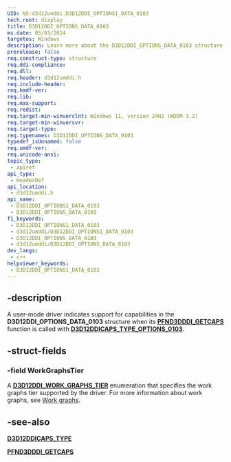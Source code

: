 ```yaml
---
UID: NS:d3d12umddi.D3D12DDI_OPTIONS1_DATA_0103
tech.root: display
title: D3D12DDI_OPTIONS_DATA_0103
ms.date: 05/03/2024
targetos: Windows
description: Learn more about the D3D12DDI_OPTIONS_DATA_0103 structure.
prerelease: false
req.construct-type: structure
req.ddi-compliance: 
req.dll: 
req.header: d3d12umddi.h
req.include-header: 
req.kmdf-ver: 
req.lib: 
req.max-support: 
req.redist: 
req.target-min-winverclnt: Windows 11, version 24H2 (WDDM 3.2)
req.target-min-winversvr: 
req.target-type: 
req.typenames: D3D12DDI_OPTIONS_DATA_0103
typedef_isUnnamed: false
req.umdf-ver: 
req.unicode-ansi: 
topic_type:
 - apiref
api_type:
 - HeaderDef
api_location:
 - d3d12umddi.h
api_name:
 - D3D12DDI_OPTIONS1_DATA_0103
 - D3D12DDI_OPTIONS_DATA_0103
f1_keywords:
 - D3D12DDI_OPTIONS1_DATA_0103
 - d3d12umddi/D3D12DDI_OPTIONS1_DATA_0103
 - D3D12DDI_OPTIONS_DATA_0103
 - d3d12umddi/D3D12DDI_OPTIONS_DATA_0103
dev_langs:
 - c++
helpviewer_keywords:
 - D3D12DDI_OPTIONS1_DATA_0103
---
```


## -description

A user-mode driver indicates support for capabilities in the **D3D12DDI_OPTIONS_DATA_0103** structure when its [**PFND3DDDI_GETCAPS**](../d3dumddi/nc-d3dumddi-pfnd3dddi_getcaps.md) function is called with [**D3D12DDICAPS_TYPE_OPTIONS_0103**](ne-d3d12umddi-d3d12ddicaps_type.md).

## -struct-fields

### -field WorkGraphsTier

A [**D3D12DDI_WORK_GRAPHS_TIER**](ne-d3d12umddi-d3d12ddi_work_graphs_tier.md) enumeration that specifies the work graphs tier supported by the driver. For more information about work graphs, see [Work graphs](/windows-hardware/drivers/display/work-graphs.md).

## -see-also

[**D3D12DDICAPS_TYPE**](ne-d3d12umddi-d3d12ddicaps_type.md)

[**PFND3DDDI_GETCAPS**](../d3dumddi/nc-d3dumddi-pfnd3dddi_getcaps.md)

